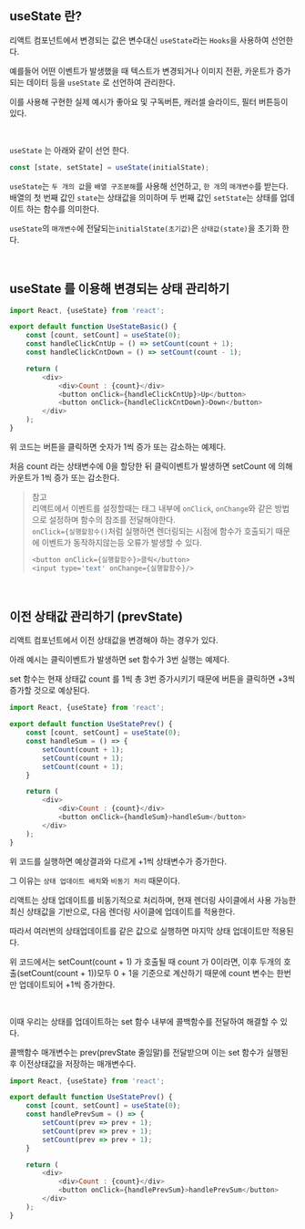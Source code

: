 ## useState 란?

리액트 컴포넌트에서 변경되는 값은 변수대신 `useState`라는 `Hooks`을 사용하여 선언한다.

예를들어 어떤 이벤트가 발생했을 때 텍스트가 변경되거나 이미지 전환, 카운트가 증가되는 데이터 등을 `useState` 로 선언하여 관리한다.

이를 사용해 구현한 실제 예시가 좋아요 및 구독버튼, 캐러셀 슬라이드, 필터 버튼등이 있다.

<br>

`useState` 는 아래와 같이 선언 한다.
```javascript
const [state, setState] = useState(initialState);
```

`useState`는 `두 개의 값`을 `배열 구조분해`를 사용해 선언하고, `한 개`의 `매개변수`를 받는다.<br>
배열의 첫 번째 값인 `state`는 상태값을 의미하며 두 번째 값인 `setState`는 상태를 업데이트 하는 함수를 의미한다.<br>

`useState`의 `매개변수`에 전달되는`initialState(초기값)`은 `상태값(state)`을 초기화 한다.

<br>

## useState 를 이용해 변경되는 상태 관리하기
```javascript
import React, {useState} from 'react';

export default function UseStateBasic() {
    const [count, setCount] = useState(0);
    const handleClickCntUp = () => setCount(count + 1);
    const handleClickCntDown = () => setCount(count - 1);

    return (
        <div>
            <div>Count : {count}</div>
            <button onClick={handleClickCntUp}>Up</button>
            <button onClick={handleClickCntDown}>Down</button>
        </div>
    );
}
```
위 코드는 버튼을 클릭하면 숫자가 1씩 증가 또는 감소하는 예제다.

처음 count 라는 상태변수에 0을 할당한 뒤 클릭이벤트가 발생하면 setCount 에 의해 카운트가 1씩 증가 또는 감소한다.

> 참고<br>
> 리액트에서 이벤트를 설정할때는 태그 내부에 `onClick`, `onChange`와 같은 방법으로 설정하며 함수의 참조를 전달해야한다.<br>
> `onClick={실행할함수()`처럼 실행하면 렌더링되는 시점에 함수가 호출되기 때문에 이벤트가 동작하지않는등 오류가 발생할 수 있다.
> ```javascript
> <button onClick={실행할함수}>클릭</button>
> <input type='text' onChange={실행할함수}/>
> ```

<br>

## 이전 상태값 관리하기 (prevState)

리액트 컴포넌트에서 이전 상태값을 변경해야 하는 경우가 있다.

아래 예시는 클릭이벤트가 발생하면 set 함수가 3번 실행는 예제다.

set 함수는 현재 상태값 count 를 1씩 총 3번 증가시키기 때문에 버튼을 클릭하면 +3씩 증가할 것으로 예상된다.

```javascript
import React, {useState} from 'react';

export default function UseStatePrev() {
    const [count, setCount] = useState(0);
    const handleSum = () => {
        setCount(count + 1);
        setCount(count + 1);
        setCount(count + 1);
    }

    return (
        <div>
            <div>Count : {count}</div>
            <button onClick={handleSum}>handleSum</button>
        </div>
    );
}
```

위 코드를 실행하면 예상결과와 다르게 +1씩 상태변수가 증가한다.

그 이유는 `상태 업데이트 배치`와 `비동기 처리` 때문이다.

리액트는 상태 업데이트를 비동기적으로 처리하며, 현재 렌더링 사이클에서 사용 가능한 최신 상태값을 기반으로,
다음 렌더링 사이클에 업데이트를 적용한다.

따라서 여러번의 상태업데이트를 같은 값으로 실행하면 마지막 상태 업데이트만 적용된다.

위 코드에서는 setCount(count + 1) 가 호출될 때 count 가 0이라면, 이후 두개의 호출(setCount(count + 1))모두
0 + 1을 기준으로 계산하기 때문에 count 변수는 한번만 업데이트되어 +1씩 증가한다.

<br>

이때 우리는 상태를 업데이트하는 set 함수 내부에 콜백함수를 전달하여 해결할 수 있다.

콜백함수 매개변수는 prev(prevState 줄임말)를 전달받으며 이는 set 함수가 실행된 후 이전상태값을 저장하는 매개변수다.

```javascript
import React, {useState} from 'react';

export default function UseStatePrev() {
    const [count, setCount] = useState(0);
    const handlePrevSum = () => {
        setCount(prev => prev + 1);
        setCount(prev => prev + 1);
        setCount(prev => prev + 1);
    }

    return (
        <div>
            <div>Count : {count}</div>
            <button onClick={handlePrevSum}>handlePrevSum</button>
        </div>
    );
}
```